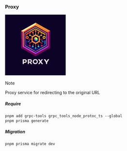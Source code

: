 ### Proxy

<img width='200' height='200' src="./docs/public/logo.svg">

> [!NOTE]
> Proxy service for redirecting to the original URL

##### Require

```
pnpm add grpc-tools grpc_tools_node_protoc_ts --global
pnpm prisma generate
```

##### Migration

```
pnpm prisma migrate dev
```
